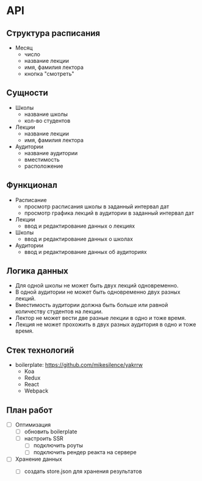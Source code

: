 # API

## Структура расписания
* Месяц
    - число
    - название лекции
    - имя, фамилия лектора
    - кнопка "смотреть"

## Сущности
- Школы
    + название школы
    + кол-во студентов
- Лекции
    + название лекции
    + имя, фамилия лектора
- Аудитории
    + название аудитории
    + вместимость
    + расположение

## Функционал
- Расписание
    + просмотр расписания школы в заданный интервал дат
    + просмотр графика лекций в аудитории в заданный интервал дат
- Лекции
    + ввод и редактирование данных о лекциях
- Школы
    + ввод и редактирование данных о школах
- Аудитории
    + ввод и редактирование данных об аудиториях

## Логика данных
- Для одной школы не может быть двух лекций одновременно.
- В одной аудитории не может быть одновременно двух разных лекций.
- Вместимость аудитории должна быть больше или равной количеству студентов на лекции.
- Лектор не может вести две разные лекции в одно и тоже время.
- Лекция не может прохожить в двух разных аудитория в одно и тоже время.

## Стек технологий
- boilerplate: https://github.com/mikesilence/yakrrw
    + Koa
    + Redux
    + React
    + Webpack

## План работ
- [ ] Оптимизация
    + [ ] обновить boilerplate
    + [ ] настроить SSR
        * [ ] подключить роуты
        * [ ] подключить рендер реакта на сервере
- [ ] Хранение данных
    + [ ] создать store.json для хранения результатов
    
